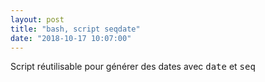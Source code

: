 ```yaml
---
layout: post
title: "bash, script seqdate"
date: "2018-10-17 10:07:00"
---
```

Script réutilisable pour générer des dates avec <kbd>date</kbd> et <kbd>seq</kbd><br /><br /><script src="https://pastebin.com/embed_js/meSpBbgU"></script><br /><br /><script src="https://pastebin.com/embed_js/bPemGcYc"></script>
